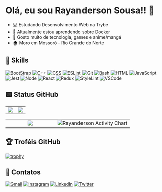 # Olá, eu sou Rayanderson Sousa!! 👋
- 💻 Estudando Desenvolvimento Web na Trybe
- 🌱 Altualmente estou aprendendo sobre Docker
- 🎲 Gosto muito de tecnologia, games e anime/mangá
- 🏠 Moro em Mossoró - Rio Grande do Norte

## 🎯 Skills
![BootStrap](https://img.shields.io/badge/Bootstrap-563D7C?style=for-the-badge&logo=bootstrap&logoColor=white)
![C++](https://img.shields.io/badge/C%2B%2B-00599C?style=for-the-badge&logo=c%2B%2B&logoColor=white)
![CSS](https://img.shields.io/badge/CSS3-1572B6?style=for-the-badge&logo=css3&logoColor=white)
![ESLint](https://img.shields.io/badge/eslint-3A33D1?style=for-the-badge&logo=eslint&logoColor=white)
![Git](https://img.shields.io/badge/GIT-E44C30?style=for-the-badge&logo=git&logoColor=white)
![Bash](https://img.shields.io/badge/GNU%20Bash-4EAA25?style=for-the-badge&logo=GNU%20Bash&logoColor=white)
![HTML](https://img.shields.io/badge/HTML5-E34F26?style=for-the-badge&logo=html5&logoColor=white)
![JavaScript](https://img.shields.io/badge/JavaScript-323330?style=for-the-badge&logo=javascript&logoColor=F7DF1E)
![Jest](https://img.shields.io/badge/Jest-C21325?style=for-the-badge&logo=jest&logoColor=white)
![Node](https://img.shields.io/badge/Node.js-339933?style=for-the-badge&logo=nodedotjs&logoColor=white)
![React](https://img.shields.io/badge/React-20232A?style=for-the-badge&logo=react&logoColor=61DAFB)
![Redux](https://img.shields.io/badge/Redux-593D88?style=for-the-badge&logo=redux&logoColor=white)
![StyleLint](https://img.shields.io/badge/stylelint-000?style=for-the-badge&logo=stylelint&logoColor=white)
![VSCode](https://img.shields.io/badge/VSCode-0078D4?style=for-the-badge&logo=visual%20studio%20code&logoColor=white)

## 📟 Status GitHub
 <table>
  <tr>
    <td width="50%" align="center" vertical-align="middle">
      <img src="https://github-readme-stats.vercel.app/api?username=rayandersonsousa&theme=tokyonight&show_icons=true&hide_border=true" />
    </td>
    <td width="50%" align="center" vertical-align="middle">
      <img src="https://github-readme-streak-stats.herokuapp.com/?user=rayandersonsousa&theme=tokyonight&hide_border=true" />
    </td>
  </tr>
</table>

<table>
  <tr>
    <td width="40%" align="center" vertical-align="middle">
      <img src="https://github-readme-stats.vercel.app/api/top-langs/?username=rayandersonsousa&layout=compact&theme=tokyonight&hide_border=true" />
    </td>
    <td width="70%" align="center" vertical-align="middle">
      <img alt="Rayanderson Activity Chart" src="https://activity-graph.herokuapp.com/graph?username=rayandersonsousa&bg_color=1a1b27&color=58a6ff&line=bf91f3&point=38bdae&hide_border=true&area_color=00ffd2&area=true" />
    </td>
  </tr>
</table>

## 🏆 Troféis GitHub
[![trophy](https://github-profile-trophy.vercel.app/?username=rayandersonsousa&theme=onedark)](https://github.com/ryo-ma/github-profile-trophy)

## 👥 Contatos
[![Gmail](https://img.shields.io/badge/Gmail-D14836?style=for-the-badge&logo=gmail&logoColor=white)](mailto:rayandersoncooper@gmail.com)
[![Instagram](https://img.shields.io/badge/Instagram-E4405F?style=for-the-badge&logo=instagram&logoColor=white)](https://www.instagram.com/raayanderson/)
[![LinkedIn](https://img.shields.io/badge/LinkedIn-0077B5?style=for-the-badge&logo=linkedin&logoColor=white)](https://www.linkedin.com/in/rayanderson-sousa/)
[![Twitter](https://img.shields.io/badge/Twitter-1DA1F2?style=for-the-badge&logo=twitter&logoColor=white)](https://twitter.com/harpe_erudon)
<!---
rayandersonsousa/rayandersonsousa is a ✨ special ✨ repository because its `README.md` (this file) appears on your GitHub profile.
You can click the Preview link to take a look at your changes.
--->
